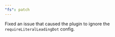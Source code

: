 ```yaml
---
"fs": patch
---
```


Fixed an issue that caused the plugin to ignore the `requireLiteralLeadingDot` config.
